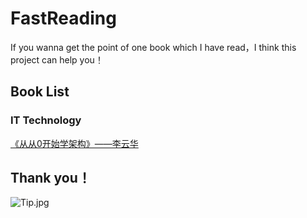 # FastReading
If you wanna get the point of one book which I have read，I think this project can help you！


## Book List
### IT Technology
[《从从0开始学架构》——李云华](https://zhimap.com/medit/6159a37f642c480e984e9ad5d97e2489)


## Thank you！
![Tip.jpg](https://zhimap.com/medit/6159a37f642c480e984e9ad5d97e2489/tip.jpg)
